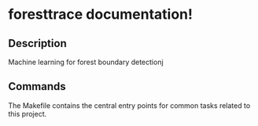 # foresttrace documentation!

## Description

Machine learning for forest boundary detectionj

## Commands

The Makefile contains the central entry points for common tasks related to this project.

